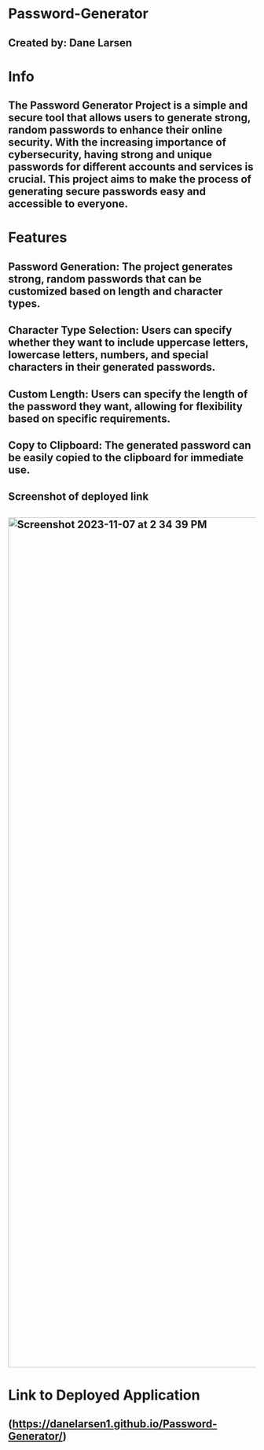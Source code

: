 # Password-Generator

## Created by: Dane Larsen
# Info

## The Password Generator Project is a simple and secure tool that allows users to generate strong, random passwords to enhance their online security. With the increasing importance of cybersecurity, having strong and unique passwords for different accounts and services is crucial. This project aims to make the process of generating secure passwords easy and accessible to everyone.



# Features

## Password Generation: The project generates strong, random passwords that can be customized based on length and character types.

## Character Type Selection: Users can specify whether they want to include uppercase letters, lowercase letters, numbers, and special characters in their generated passwords.

## Custom Length: Users can specify the length of the password they want, allowing for flexibility based on specific requirements.

## Copy to Clipboard: The generated password can be easily copied to the clipboard for immediate use.

## Screenshot of deployed link

## <img width="1728" alt="Screenshot 2023-11-07 at 2 34 39 PM" src="https://github.com/DaneLarsen1/Password-Generator/assets/147566371/0e8acbe2-2563-423f-a2f6-702d6eee5adc">

# Link to Deployed Application

## (https://danelarsen1.github.io/Password-Generator/)




